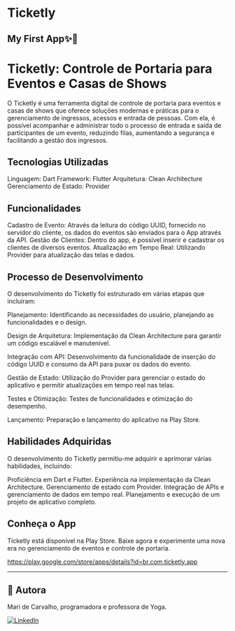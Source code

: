# Ticketly
## My First App✨🚀

# Ticketly: Controle de Portaria para Eventos e Casas de Shows
O Ticketly é uma ferramenta digital de controle de portaria para eventos e casas de shows que oferece soluções modernas e práticas para o gerenciamento de ingressos, acessos e entrada de pessoas. Com ela, é possível acompanhar e administrar todo o processo de entrada e saída de participantes de um evento, reduzindo filas, aumentando a segurança e facilitando a gestão dos ingressos.

## Tecnologias Utilizadas
Linguagem: Dart
Framework: Flutter
Arquitetura: Clean Architecture
Gerenciamento de Estado: Provider

## Funcionalidades
Cadastro de Evento: Através da leitura do código UUID, fornecido no servidor do cliente, os dados do eventos são enviados para o App através da API.
Gestão de Clientes: Dentro do app, é possível inserir e cadastrar os clientes de diversos eventos.
Atualização em Tempo Real: Utilizando Provider para atualização das telas e dados.

## Processo de Desenvolvimento
O desenvolvimento do Ticketly foi estruturado em várias etapas que incluíram:

Planejamento: Identificando as necessidades do usuário, planejando as funcionalidades e o design.

Design de Arquitetura: Implementação da Clean Architecture para garantir um código escalável e manutenível.

Integração com API: Desenvolvimento da funcionalidade de inserção do código UUID e consumo da API para puxar os dados do evento.

Gestão de Estado: Utilização do Provider para gerenciar o estado do aplicativo e permitir atualizações em tempo real nas telas.

Testes e Otimização: Testes de funcionalidades e otimização do desempenho.

Lançamento: Preparação e lançamento do aplicativo na Play Store.

## Habilidades Adquiridas
O desenvolvimento do Ticketly permitiu-me adquirir e aprimorar várias habilidades, incluindo:

Proficiência em Dart e Flutter.
Experiência na implementação da Clean Architecture.
Gerenciamento de estado com Provider.
Integração de APIs e gerenciamento de dados em tempo real.
Planejamento e execução de um projeto de aplicativo completo.

## Conheça o App
Ticketly está disponível na Play Store. Baixe agora e experimente uma nova era no gerenciamento de eventos e controle de portaria.

https://play.google.com/store/apps/details?id=br.com.ticketly.app

---
## 👤 Autora

Mari de Carvalho, programadora e professora de Yoga.

[![LinkedIn](https://img.shields.io/badge/LinkedIn-%230077B5.svg?logo=linkedin&logoColor=white)](https://linkedin.com/in/maridecarvalho)
